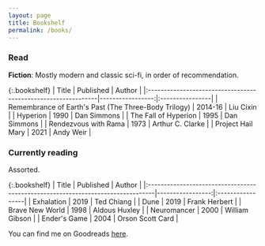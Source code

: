 ```yaml
---
layout: page
title: Bookshelf
permalink: /books/
---
```


### Read

**Fiction**: Mostly modern and classic sci-fi, in order of recommendation.

{:.bookshelf}
| Title                                                         |   Published      | Author          | 
|:--------------------------------------------------------------|-----------------:|:----------------|
| Remembrance of Earth's Past (The Three-Body Trilogy)          |          2014-16 | Liu Cixin       |
| Hyperion                                                      |             1990 | Dan Simmons     |
| The Fall of Hyperion                                          |             1995 | Dan Simmons     |
| Rendezvous with Rama                                          |             1973 | Arthur C. Clarke |
| Project Hail Mary                                             |             2021 | Andy Weir       |

### Currently reading
Assorted.

{:.bookshelf}
| Title                                                                           |        Published | Author           |
|:--------------------------------------------------------------------------------|-----------------:|:-----------------|
| Exhalation                                                                      |             2019 | Ted Chiang       |
| Dune                                                                            |             2019 | Frank Herbert    |
| Brave New World                                                                 |             1998 | Aldous Huxley    |
| Neuromancer                                                                     |             2000 | William Gibson   |
| Ender's Game                                                                    |             2004 | Orson Scott Card |

You can find me on Goodreads [here](https://www.goodreads.com/satyaborg).


